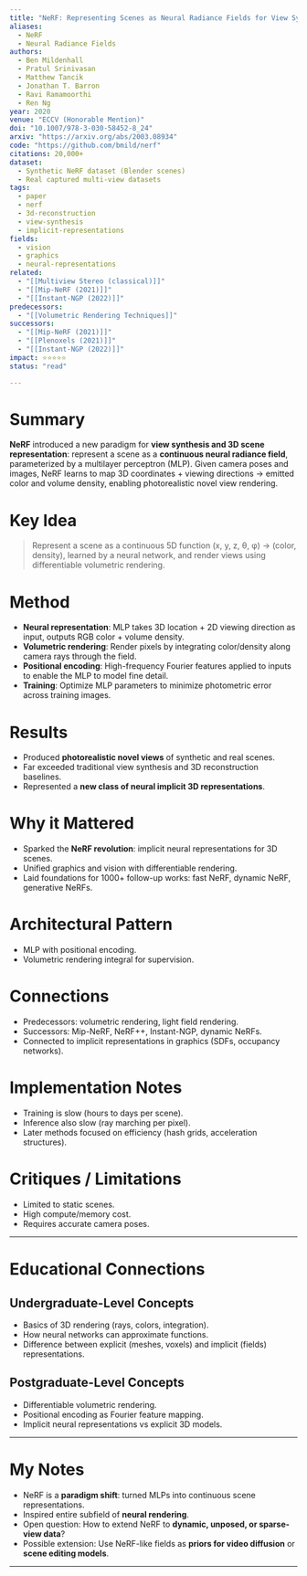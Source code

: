 ```yaml
---
title: "NeRF: Representing Scenes as Neural Radiance Fields for View Synthesis (2020)"
aliases:
  - NeRF
  - Neural Radiance Fields
authors:
  - Ben Mildenhall
  - Pratul Srinivasan
  - Matthew Tancik
  - Jonathan T. Barron
  - Ravi Ramamoorthi
  - Ren Ng
year: 2020
venue: "ECCV (Honorable Mention)"
doi: "10.1007/978-3-030-58452-8_24"
arxiv: "https://arxiv.org/abs/2003.08934"
code: "https://github.com/bmild/nerf"
citations: 20,000+
dataset:
  - Synthetic NeRF dataset (Blender scenes)
  - Real captured multi-view datasets
tags:
  - paper
  - nerf
  - 3d-reconstruction
  - view-synthesis
  - implicit-representations
fields:
  - vision
  - graphics
  - neural-representations
related:
  - "[[Multiview Stereo (classical)]]"
  - "[[Mip-NeRF (2021)]]"
  - "[[Instant-NGP (2022)]]"
predecessors:
  - "[[Volumetric Rendering Techniques]]"
successors:
  - "[[Mip-NeRF (2021)]]"
  - "[[Plenoxels (2021)]]"
  - "[[Instant-NGP (2022)]]"
impact: ⭐⭐⭐⭐⭐
status: "read"

---
```


# Summary
**NeRF** introduced a new paradigm for **view synthesis and 3D scene representation**: represent a scene as a **continuous neural radiance field**, parameterized by a multilayer perceptron (MLP). Given camera poses and images, NeRF learns to map 3D coordinates + viewing directions → emitted color and volume density, enabling photorealistic novel view rendering.

# Key Idea
> Represent a scene as a continuous 5D function (x, y, z, θ, φ) → (color, density), learned by a neural network, and render views using differentiable volumetric rendering.

# Method
- **Neural representation**: MLP takes 3D location + 2D viewing direction as input, outputs RGB color + volume density.  
- **Volumetric rendering**: Render pixels by integrating color/density along camera rays through the field.  
- **Positional encoding**: High-frequency Fourier features applied to inputs to enable the MLP to model fine detail.  
- **Training**: Optimize MLP parameters to minimize photometric error across training images.  

# Results
- Produced **photorealistic novel views** of synthetic and real scenes.  
- Far exceeded traditional view synthesis and 3D reconstruction baselines.  
- Represented a **new class of neural implicit 3D representations**.  

# Why it Mattered
- Sparked the **NeRF revolution**: implicit neural representations for 3D scenes.  
- Unified graphics and vision with differentiable rendering.  
- Laid foundations for 1000+ follow-up works: fast NeRF, dynamic NeRF, generative NeRFs.  

# Architectural Pattern
- MLP with positional encoding.  
- Volumetric rendering integral for supervision.  

# Connections
- Predecessors: volumetric rendering, light field rendering.  
- Successors: Mip-NeRF, NeRF++, Instant-NGP, dynamic NeRFs.  
- Connected to implicit representations in graphics (SDFs, occupancy networks).  

# Implementation Notes
- Training is slow (hours to days per scene).  
- Inference also slow (ray marching per pixel).  
- Later methods focused on efficiency (hash grids, acceleration structures).  

# Critiques / Limitations
- Limited to static scenes.  
- High compute/memory cost.  
- Requires accurate camera poses.  

---

# Educational Connections

## Undergraduate-Level Concepts
- Basics of 3D rendering (rays, colors, integration).  
- How neural networks can approximate functions.  
- Difference between explicit (meshes, voxels) and implicit (fields) representations.  

## Postgraduate-Level Concepts
- Differentiable volumetric rendering.  
- Positional encoding as Fourier feature mapping.  
- Implicit neural representations vs explicit 3D models.  

---

# My Notes
- NeRF is a **paradigm shift**: turned MLPs into continuous scene representations.  
- Inspired entire subfield of **neural rendering**.  
- Open question: How to extend NeRF to **dynamic, unposed, or sparse-view data**?  
- Possible extension: Use NeRF-like fields as **priors for video diffusion** or **scene editing models**.  

---
